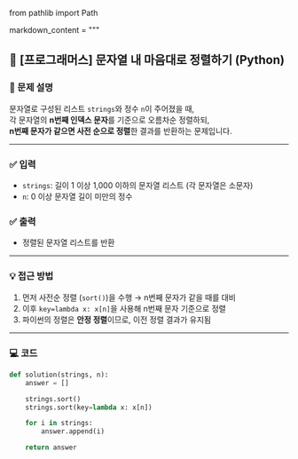 from pathlib import Path

markdown_content = """
## 📌 [프로그래머스] 문자열 내 마음대로 정렬하기 (Python)

### 📝 문제 설명
문자열로 구성된 리스트 `strings`와 정수 `n`이 주어졌을 때,  
각 문자열의 **n번째 인덱스 문자**를 기준으로 오름차순 정렬하되,  
**n번째 문자가 같으면 사전 순으로 정렬**한 결과를 반환하는 문제입니다.

---

### ✅ 입력
- `strings`: 길이 1 이상 1,000 이하의 문자열 리스트 (각 문자열은 소문자)
- `n`: 0 이상 문자열 길이 미만의 정수

### ✅ 출력
- 정렬된 문자열 리스트를 반환

---

### 💡 접근 방법
1. 먼저 사전순 정렬 (`sort()`)을 수행 → n번째 문자가 같을 때를 대비
2. 이후 `key=lambda x: x[n]`을 사용해 n번째 문자 기준으로 정렬
3. 파이썬의 정렬은 **안정 정렬**이므로, 이전 정렬 결과가 유지됨

---

### 💻 코드
```python
def solution(strings, n):
    answer = []

    strings.sort()
    strings.sort(key=lambda x: x[n])

    for i in strings:
        answer.append(i)

    return answer
